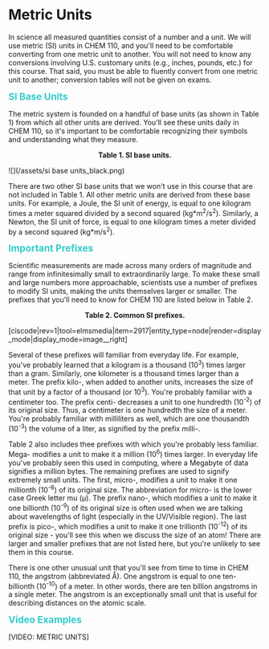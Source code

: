 # Metric Units
<p>In science all measured quantities consist of a number and a unit. We will use metric (SI) units in CHEM 110, and you'll need to be comfortable converting from one metric unit to another. You will not need to know any conversions involving U.S. customary units (e.g., inches, pounds, etc.) for this course. That said, you must be able to fluently convert from one metric unit to another; conversion tables will not be given on exams.</p>
<p><span style="font-size: 14pt; color: #33cccc;"><strong>SI Base Units<br /></strong></span></p>
<p>The metric system is founded on a handful of base units (as shown in Table 1) from which all other units are derived. You'll see these units daily in CHEM 110, so it's important to be comfortable recognizing their symbols and understanding what they measure.</p>
<p style="text-align: center;"><strong>Table 1. SI base units.</strong></p>
![](/assets/si base units_black.png)
<p>There are two other SI base units that we won't use in this course that are not included in Table 1. All other metric units are derived from these base units. For example, a Joule, the SI unit of energy, is equal to one kilogram times a meter squared divided by a second squared (kg*m<sup>2</sup>/s<sup>2</sup>). Similarly, a Newton, the SI unit of force, is equal to one kilogram times a meter divided by a second squared (kg*m/s<sup>2</sup>).</p>
<p><span style="font-size: 14pt; color: #33cccc;"><strong>Important Prefixes<br /></strong></span></p>
<p>Scientific measurements are made across many orders of magnitude and range from infinitesimally small to extraordinarily large. To make these small and large numbers more approachable, scientists use a number of prefixes to modify SI units, making the units themselves larger or smaller. The prefixes that you'll need to know for CHEM 110 are listed below in Table 2.</p>
<p style="text-align: center;"> <strong>Table 2. Common SI prefixes.</strong></p>
[ciscode|rev=1|tool=elmsmedia|item=2917|entity_type=node|render=display_mode|display_mode=image__right]
<p>Several of these prefixes will familiar from everyday life. For example, you've probably learned that a kilogram is a thousand (10<sup>3</sup>) times larger than a gram. Similarly, one kilometer is a thousand times larger than a meter. The prefix kilo-, when added to another units, increases the size of that unit by a factor of a thousand (or 10<sup>3</sup>). You're probably familiar with a centimeter too. The prefix centi- decreases a unit to one hundredth (10<sup>-2</sup>) of its original size. Thus, a centimeter is one hundredth the size of a meter. You're probably familiar with milliliters as well, which are one thousandth (10<sup>-3</sup>) the volume of a liter, as signified by the prefix milli-.</p>
<p>Table 2 also includes thee prefixes with which you're probably less familiar. Mega- modifies a unit to make it a million (10<sup>6</sup>) times larger. In everyday life you've probably seen this used in computing, where a Megabyte of data signifies a million bytes. The remaining prefixes are used to signify extremely small units. The first, micro-, modifies a unit to make it one millionth (10<sup>-6</sup>) of its original size. The abbreviation for micro- is the lower case Greek letter mu (μ). The prefix nano-, which modifies a unit to make it one billionth (10<sup>-9</sup>) of its original size is often used when we are talking about wavelengths of light (especially in the UV/Visible region).  The last prefix is pico-, which modifies a unit to make it one trillionth (10<sup>-12</sup>) of its original size - you'll see this when we discuss the size of an atom!  There are larger and smaller prefixes that are not listed here, but you're unlikely to see them in this course.</p>
<p>There is one other unusual unit that you'll see from time to time in CHEM 110, the angstrom (abbreviated Å). One angstrom is equal to one ten-billionth (10<sup>-10</sup>) of a meter. In other words, there are ten billion angstroms in a single meter. The angstrom is an exceptionally small unit that is useful for describing distances on the atomic scale.</p>
<p><span style="font-size: 14pt; color: #33cccc;"><strong>Video Examples</strong></span></p>

[VIDEO: METRIC UNITS]